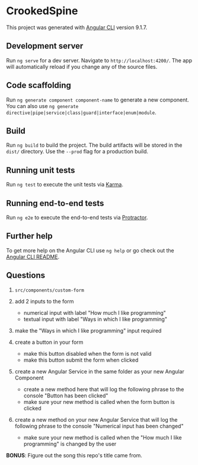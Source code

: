# CrookedSpine

This project was generated with [Angular CLI](https://github.com/angular/angular-cli) version 9.1.7.

## Development server

Run `ng serve` for a dev server. Navigate to `http://localhost:4200/`. The app will automatically reload if you change any of the source files.

## Code scaffolding

Run `ng generate component component-name` to generate a new component. You can also use `ng generate directive|pipe|service|class|guard|interface|enum|module`.

## Build

Run `ng build` to build the project. The build artifacts will be stored in the `dist/` directory. Use the `--prod` flag for a production build.

## Running unit tests

Run `ng test` to execute the unit tests via [Karma](https://karma-runner.github.io).

## Running end-to-end tests

Run `ng e2e` to execute the end-to-end tests via [Protractor](http://www.protractortest.org/).

## Further help

To get more help on the Angular CLI use `ng help` or go check out the [Angular CLI README](https://github.com/angular/angular-cli/blob/master/README.md).

## Questions

1. `src/components/custom-form`

2. add 2 inputs to the form

   - numerical input with label "How much I like programming"
   - textual input with label "Ways in which I like programming"

3. make the "Ways in which I like programming" input required

4. create a button in your form

   - make this button disabled when the form is not valid
   - make this button submit the form when clicked

5. create a new Angular Service in the same folder as your new Angular Component

   - create a new method here that will log the following phrase to the console "Button has been clicked"
   - make sure your new method is called when the form button is clicked

6. create a new method on your new Angular Service that will log the following phrase to the console "Numerical input has been changed"

   - make sure your new method is called when the "How much I like programming" is changed by the user

**BONUS**: Figure out the song this repo's title came from.
